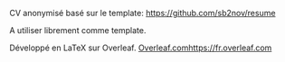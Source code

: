 CV anonymisé basé sur le template: https://github.com/sb2nov/resume

A utiliser librement comme template.

Développé en LaTeX sur Overleaf.
[Overleaf.comhttps://fr.overleaf.com](https://fr.overleaf.com)
